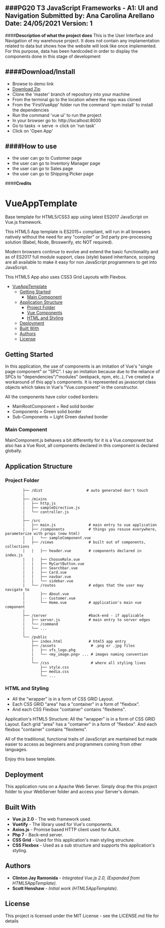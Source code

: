 ###**PG20 T3 JavaScript Frameworks - A1: UI and Navigation**
Submitted by: Ana Carolina Arellano
Date: 24/05/2021
Version: 1
----------
####**Description of what the project does**
This is the User Interface and Navigation of my warehouse project. It does not contain any implamentation related to data but shows how the website will look like once implemented. For this purpose, data has been hardcoded in order to display the components done in this stage of development

####**Download/Install**
---------
 - Browse to demo link
 - [Download Zip](https://github.com/anacarolina-arellano/FirstVueApp)
 - Clone the 'master' branch of repository into your machine
 - From the terminal go to the location where the repo was cloned
 - From the 'FirstVueApp' folder run the command 'npm install' to install the dependencies
 - Run the command 'vue ui' to run the project
 - In your browser go to: http://localhost:8000
 - Go to tasks -> serve -> click on 'run task'
 - Click on 'Open App'


####**How to use**
--------
- the user can go to Customer page
- the user can go to Inventory Manager page
- the user can go to Sales page
- the user can go to Shipping Picker page

####**Credits**
# VueAppTemplate

Base template for HTML5/CSS3 app using latest ES2017 JavaScript on Vue.js framework.

This HTML5 App template is ES2015+ compliant, will run in all browsers natively without the need for any "compiler" or 3rd party pre-processing solution (Babel, Node, Broswerify, etc NOT required).

Modern browsers continue to evolve and extend the basic functionality and as of ES2017 full module support, class (style) based inheritance, scoping are all available to make it easy for non JavaScript programmers to get into JavaScript.

This HTML5 App also uses CSS3 Grid Layouts with Flexbox.

- [VueAppTemplate](#vueapptemplate)
    - [Getting Started](#getting-started)
        - [Main Component](#main-component)
    - [Application Structure](#application-structure)
        - [Project Folder](#project-folder)
        - [Vue Components](#vue-components)
        - [HTML and Styling](#html-and-styling)
    - [Deployment](#deployment)
    - [Built With](#built-with)
    - [Authors](#authors)
    - [License](#license)

## Getting Started
In this application, the use of components is an imitation of Vue's "single page component" or "SPC". I say an imitation because due to the reliance of SPCs to "dependencies"/"modules" (webpack, npm, etc..), I've created a workaround of this app's components. It is represented as javascript class objects which takes in Vue's "Vue.component" in the constructor.

All the components have color coded borders:
* MainRootComponent = Red solid border
* Components = Green solid border
* Sub-Components = Light Green dashed border
### Main Component
MainComponent.js behaves a bit differently for it is a Vue.component but also has a Vue Root, all components declared in this component is declared globally.

## Application Structure
### Project Folder

```
        ├── /dist                    # auto generated don't touch
        |
        ├── /mixins
        |   ├── http.js
        |   ├── sampleDirective.js
        |   └── controller.js
        |
        ├── /src
        |   ├── main.js               # main entry to vue application
        |   ├── /components           # things you resuse everywhere, parameterize with props (new html)
        |   |   └── sampleComponent.vue
        |   ├── /views                # built out of components, collections
        |   |   ├── header.vue        # components declared in index.js
        |   |   ├── ChooseRole.vue
        |   |   ├── MyCartButton.vue
        |   |   ├── Searchbar.vue
        |   |   ├── Card.vue
        |   |   ├── navbar.vue
        |   |   └── sidebar.vue
        |   └── /routes               # edges that the user may navigate to
        |       ├── About.vue
        |       |-- Customer.vue
        |       └── Home.vue          # application's main vue component
        |
        ├── /server                   #back-end - if applicable
        |   ├── server.js             # main entry to server edges
        |   └── /command
        |   └── ...
        |
        └── /public
            ├── index.html            # html5 app entry
            ├── /assets                # .png or .jpg files
            |   ├── vfs_logo.phg
            |   └── <my_image.png> ... # images naming convention
            |
            └── /css                   # where all styling lives
                ├── style.css
                ├── media.css
                └── ...
```
### HTML and Styling
* All the "wrapper" is in a form of CSS GRID Layout.
* Each CSS GRID "area" has a "container" in a form of "flexbox".
* And each CSS Flexbox "container" contains "flexitems".

Application's HTML5 Structure:
All the "wrapper" is in a form of CSS GRID Layout.
Each grid "area" has a "container" in a form of "flexbox".
And each flexbox "container" contains "flexitems".

All of the traditional, functional traits of JavaScript are mantained but made easier to access as beginners and programmers coming from other languages.

Enjoy this base template.

## Deployment
This application runs on a Apache Web Server.
Simply drop the this project folder to your WebServer folder and access your Server's domain.

## Built With
* **Vue.js 2.0** - The web framework used.
* **Vuetify** - The library used for Vue's components.
* **Axios.js** - Promise based HTTP client used for AJAX.
* **Php 7** - Back-end server.
* **CSS Grid** - Used for this application's main styling structure.
* **CSS Flexbox** - Used as a sub structure and supports this application's styling.

## Authors
* **Clinton Jay Ramonida** - *Integrated Vue.js 2.0, (Expanded from HTML5AppTemplate).*
* **Scott Henshaw** - *Initial work (HTML5AppTemplate).*

## License
This project is licensed under the MIT License - see the LICENSE.md file for details

